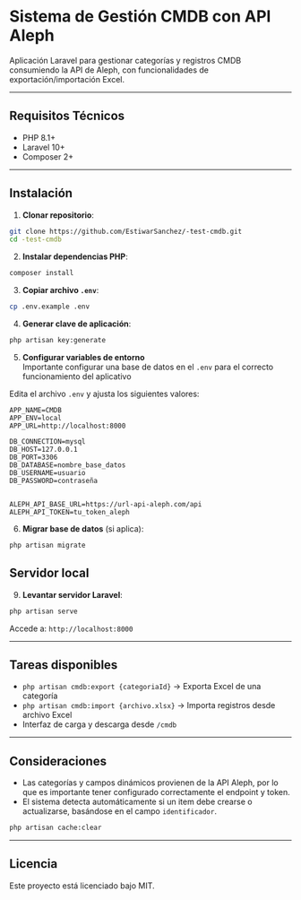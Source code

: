 # Sistema de Gestión CMDB con API Aleph

Aplicación Laravel para gestionar categorías y registros CMDB consumiendo la API de Aleph, con funcionalidades de exportación/importación Excel.

---

## Requisitos Técnicos
- PHP 8.1+
- Laravel 10+
- Composer 2+

---

## Instalación

1. **Clonar repositorio**:
```bash
git clone https://github.com/EstiwarSanchez/-test-cmdb.git
cd -test-cmdb
```

2. **Instalar dependencias PHP**:
```bash
composer install
```

3. **Copiar archivo `.env`**:
```bash
cp .env.example .env
```

4. **Generar clave de aplicación**:
```bash
php artisan key:generate
```

5. **Configurar variables de entorno**  
Importante configurar una base de datos en el `.env` para el correcto funcionamiento del aplicativo

Edita el archivo `.env` y ajusta los siguientes valores:

```dotenv
APP_NAME=CMDB
APP_ENV=local
APP_URL=http://localhost:8000

DB_CONNECTION=mysql
DB_HOST=127.0.0.1
DB_PORT=3306
DB_DATABASE=nombre_base_datos
DB_USERNAME=usuario
DB_PASSWORD=contraseña


ALEPH_API_BASE_URL=https://url-api-aleph.com/api
ALEPH_API_TOKEN=tu_token_aleph
```

6. **Migrar base de datos** (si aplica):
```bash
php artisan migrate
```

## Servidor local

9. **Levantar servidor Laravel**:
```bash
php artisan serve
```

Accede a: `http://localhost:8000`

---

## Tareas disponibles

- `php artisan cmdb:export {categoriaId}` → Exporta Excel de una categoría
- `php artisan cmdb:import {archivo.xlsx}` → Importa registros desde archivo Excel
- Interfaz de carga y descarga desde `/cmdb`

---

## Consideraciones

- Las categorías y campos dinámicos provienen de la API Aleph, por lo que es importante tener configurado correctamente el endpoint y token.
- El sistema detecta automáticamente si un item debe crearse o actualizarse, basándose en el campo `identificador`.

```bash
php artisan cache:clear
```

---

## Licencia

Este proyecto está licenciado bajo MIT.
